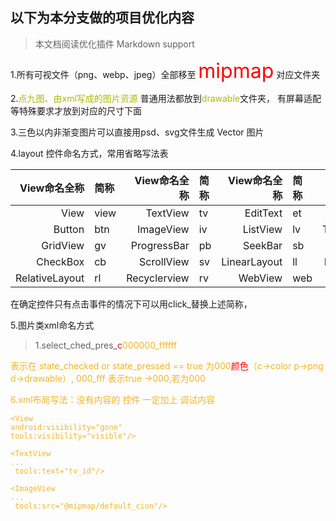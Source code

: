 ## 以下为本分支做的项目优化内容
> 本文档阅读优化插件 Markdown support 

1.所有可视文件（png、webp、jpeg）全部移至 <font size=6 color="#FF0000">mipmap</font>  对应文件夹

2.<font color="#aabb00">点九图、由xml写成的图片资源 </font>普通用法都放到<font color="#aabb00">drawable</font>文件夹，
有屏幕适配等特殊要求才放到对应的尺寸下面

3.三色以内非渐变图片可以直接用psd、svg文件生成 Vector 图片

4.layout 控件命名方式，常用省略写法表

 View命名全称 | 简称| View命名全称 | 简称|View命名全称 | 简称| View命名全称 | 简称
----------:|:-------|----------:|:---------|----------:|:---------|----------:|:-------
View|view|TextView|tv|EditText|et|Spinner	|pn
Button|btn|ImageView|iv|ListView|lv|ToggleButton|tb
GridView|gv|ProgressBar|pb|SeekBar|sb|RadioButtion|rb
CheckBox|cb|ScrollView|sv|LinearLayout|ll|FrameLayout|fl
RelativeLayout|rl|Recyclerview|rv|WebView|web|VideoView|vv

在确定控件只有点击事件的情况下可以用click_替换上述简称，

5.图片类xml命名方式
>1.select_ched_pres_<font color="#FF0000">c</font><font color="#F3B524">000000_ffffff<font>

表示在 state_checked or state_pressed == true 为000<font color="#FF0000">颜色</font>（c->color  p->png  d->drawable）,
<font color="#F3B524">000_fff 表示true ->000,若为000<font>

6.xml布局写法：没有内容的 控件 一定加上 调试内容
```
<View
android:visibility="gone"
tools:visibility="visible"/>

<TextView
...
 tools:text="tv_id"/>

<ImageView
...
 tools:src="@mipmap/default_cion"/>
```